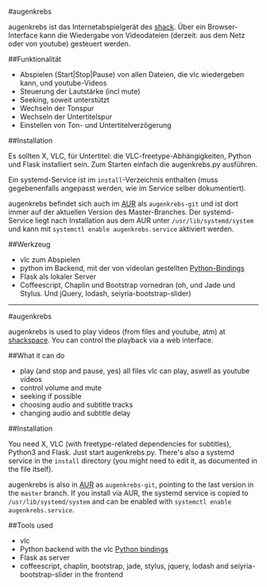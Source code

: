 #augenkrebs

augenkrebs ist das Internetabspielgerät des [shack](http://shackspace.de/). Über ein Browser-Interface kann die Wiedergabe von Videodateien (derzeit: aus dem Netz oder von youtube) gesteuert werden.

##Funktionalität

 * Abspielen (Start|Stop|Pause) von allen Dateien, die vlc wiedergeben kann, und youtube-Videos
 * Steuerung der Lautstärke (incl mute)
 * Seeking, soweit unterstützt
 * Wechseln der Tonspur
 * Wechseln der Untertitelspur
 * Einstellen von Ton- und Untertitelverzögerung

##Installation

Es sollten X, VLC, für Untertitel: die VLC-freetype-Abhängigkeiten, Python und Flask installiert sein. Zum Starten einfach die augenkrebs.py ausführen. 

Ein systemd-Service ist im `install`-Verzeichnis enthalten (muss gegebenenfalls angepasst werden, wie im Service selber dokumentiert). 

augenkrebs befindet sich auch im [AUR](https://aur.archlinux.org) als `augenkrebs-git` und ist dort immer auf der aktuellen Version des Master-Branches. Der systemd-Service liegt nach Installation aus dem AUR unter `/usr/lib/systemd/system` und kann mit `systemctl enable augenkrebs.service` aktiviert werden.

##Werkzeug
 * vlc zum Abspielen
 * python im Backend, mit der von videolan gestellten [Python-Bindings](https://wiki.videolan.org/Python_bindings)
 * Flask als lokaler Server
 * Coffeescript, Chaplin und Bootstrap vornedran (oh, und Jade und Stylus. Und jQuery, lodash, seiyria-bootstrap-slider)

----------------------------------------------------------------------

#augenkrebs

augenkrebs is used to play videos (from files and youtube, atm) at [shackspace](http://shackspace.de). You can control the playback via a web interface.

##What it can do
 * play (and stop and pause, yes) all files vlc can play, aswell as youtube videos
 * control volume and mute
 * seeking if possible
 * choosing audio and subtitle tracks
 * changing audio and subtitle delay

##Installation

You need X, VLC (with freetype-related dependencies for subtitles), Python3 and Flask. Just start augenkrebs.py. There's also a systemd service in the `install` directory (you might need to edit it, as documented in the file itself).

augenkrebs is also in [AUR](https://aur.archlinux.org) as `augenkrebs-git`, pointing to the last version in the `master` branch. If you install via AUR, the systemd service is copied to `/usr/lib/systemd/system` and can be enabled with `systemctl enable augenkrebs.service`.

##Tools used
 * vlc
 * Python backend with the vlc [Python bindings](https://wiki.videolan.org/Python_bindings)
 * Flask as server
 * coffeescript, chaplin, bootstrap, jade, stylus, jquery, lodash and seiyria-bootstrap-slider in the frontend
